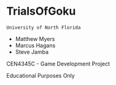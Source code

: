 TrialsOfGoku
============

```University of North Florida```

  - Matthew Myers
  - Marcus Hagans
  - Steve Jamba

CEN4345C - Game Development Project

Educational Purposes Only
